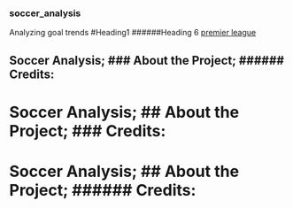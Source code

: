 ### soccer_analysis
Analyzing goal trends
#Heading1
######Heading 6
[premier league](https://www.premierleague.com/)
## Soccer Analysis; ### About the Project; ###### Credits:
# Soccer Analysis; ## About the Project; ### Credits:
# Soccer Analysis; ## About the Project; ###### Credits:
